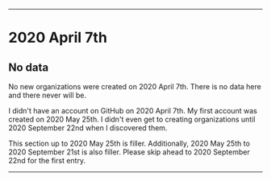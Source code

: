 
***

# 2020 April 7th

## No data

No new organizations were created on 2020 April 7th. There is no data here and there never will be.

I didn't have an account on GitHub on 2020 April 7th. My first account was created on 2020 May 25th. I didn't even get to creating organizations until 2020 September 22nd when I discovered them.

This section up to 2020 May 25th is filler. Additionally, 2020 May 25th to 2020 September 21st is also filler. Please skip ahead to 2020 September 22nd for the first entry.

***
